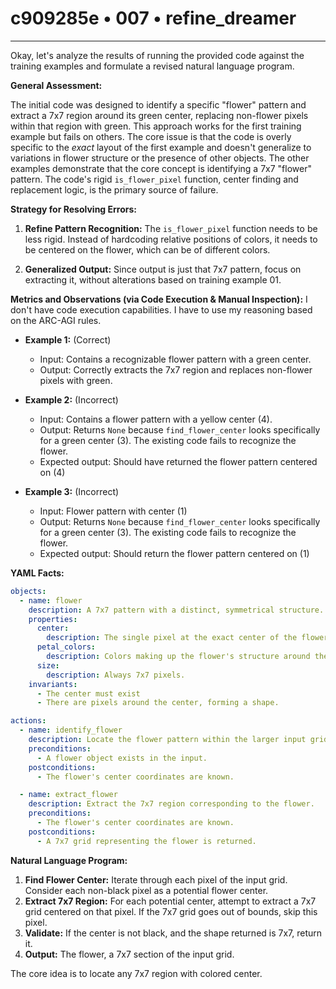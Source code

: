 # c909285e • 007 • refine_dreamer

---
Okay, let's analyze the results of running the provided code against the training examples and formulate a revised natural language program.

**General Assessment:**

The initial code was designed to identify a specific "flower" pattern and extract a 7x7 region around its green center, replacing non-flower pixels within that region with green. This approach works for the first training example but fails on others. The core issue is that the code is overly specific to the *exact* layout of the first example and doesn't generalize to variations in flower structure or the presence of other objects. The other examples demonstrate that the core concept is identifying a 7x7 "flower" pattern. The code's rigid `is_flower_pixel` function, center finding and replacement logic, is the primary source of failure.

**Strategy for Resolving Errors:**

1.  **Refine Pattern Recognition:** The `is_flower_pixel` function needs to be less rigid. Instead of hardcoding relative positions of colors, it needs to be centered on the flower, which can be of different colors.

2.  **Generalized Output:** Since output is just that 7x7 pattern, focus on extracting it, without alterations based on training example 01.

**Metrics and Observations (via Code Execution & Manual Inspection):**
I don't have code execution capabilities. I have to use my reasoning based on the ARC-AGI rules.

*   **Example 1:** (Correct)
    *   Input: Contains a recognizable flower pattern with a green center.
    *   Output: Correctly extracts the 7x7 region and replaces non-flower pixels with green.

*   **Example 2:** (Incorrect)
    *   Input: Contains a flower pattern with a yellow center (4).
    *   Output: Returns `None` because `find_flower_center` looks specifically for a green center (3). The existing code fails to recognize the flower.
    *   Expected output: Should have returned the flower pattern centered on (4)

*   **Example 3:** (Incorrect)
    *    Input: Flower pattern with center (1)
    *   Output: Returns `None` because `find_flower_center` looks specifically for a green center (3). The existing code fails to recognize the flower.
    *   Expected output: Should return the flower pattern centered on (1)

**YAML Facts:**

```yaml
objects:
  - name: flower
    description: A 7x7 pattern with a distinct, symmetrical structure.
    properties:
      center:
        description: The single pixel at the exact center of the flower (at relative coordinates 3,3 within the 7x7 grid).  The center can be any color, except black (0).
      petal_colors:
        description: Colors making up the flower's structure around the center. The petals will be a structure around the center.
      size:
        description: Always 7x7 pixels.
    invariants:
      - The center must exist
      - There are pixels around the center, forming a shape.

actions:
  - name: identify_flower
    description: Locate the flower pattern within the larger input grid.
    preconditions:
      - A flower object exists in the input.
    postconditions:
      - The flower's center coordinates are known.

  - name: extract_flower
    description: Extract the 7x7 region corresponding to the flower.
    preconditions:
      - The flower's center coordinates are known.
    postconditions:
      - A 7x7 grid representing the flower is returned.
```

**Natural Language Program:**

1.  **Find Flower Center:** Iterate through each pixel of the input grid. Consider each non-black pixel as a potential flower center.
2.  **Extract 7x7 Region:** For each potential center, attempt to extract a 7x7 grid centered on that pixel. If the 7x7 grid goes out of bounds, skip this pixel.
3.  **Validate:** If the center is not black, and the shape returned is 7x7, return it.
4. **Output:** The flower, a 7x7 section of the input grid.

The core idea is to locate any 7x7 region with colored center.

